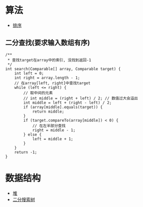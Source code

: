 # 算法

- <a href="sort.md">排序</a>

## 二分查找(要求输入数组有序)

```
/**
 * 查找target在array中的索引, 没找到返回-1
 */
int search(Comparable[] array, Comparable target) {
    int left = 0;
    int right = array.length - 1;
    // 在array[left, right]中查找target
    while (left <= right) {
        // 取中间的元素
        // int middle = (right + left) / 2; // 数值过大会溢出
        int middle = left + (right - left) / 2;
        if (array[middle].equals(target)) {
            return middle;
        }
        if (target.compareTo(array[middle]) < 0) {
            // 在左半部分查找
            right = middle - 1;
        } else {
            left = middle + 1;
        }
    }
    return -1;
}
```

# 数据结构

- <a href="heap.md">堆</a>
- <a href="binarySearchTree.md">二分搜索树</a>


